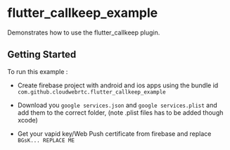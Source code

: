 # flutter_callkeep_example

Demonstrates how to use the flutter_callkeep plugin.

## Getting Started

To run this example :

* Create firebase project with android and ios apps using the bundle id `com.github.cloudwebrtc.flutter_callkeep_example`

* Download you `google services.json` and `google services.plist` and add them to the correct folder, (note .plist files has to be added though xcode)

* Get your vapid key/Web Push certificate from firebase and replace `BGsK... REPLACE ME`


